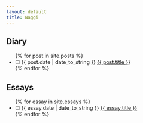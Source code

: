 ```yaml
---
layout: default
title: Naggi
---
```


<div id="home">
  <div class='diary-container'>
  <h2>Diary</h2>
  <ul class="posts">
    {% for post in site.posts %}
    <li><span>&#x2610; {{ post.date | date_to_string }}</span> <a href="{{ post.url }}">{{ post.title }}</a></li>
    {% endfor %}
  </ul>
  </div>
  <div class='essays-container'>
  <h2>Essays</h2>
  <ul class="essays">
    {% for essay in site.essays %}
    <li><span>&#x2610; {{ essay.date | date_to_string }}</span> <a href="{{ essay.url }}">{{ essay.title }}</a></li>
    {% endfor %}
  </ul>
  </div>
</div>
